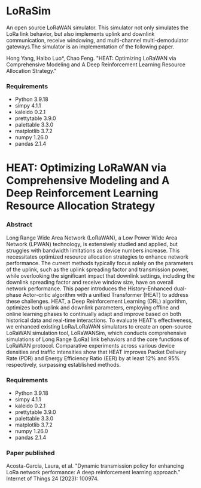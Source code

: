 # LoRaSim

An open source LoRaWAN simulator. This simulator not only simulates the LoRa link behavior, but also implements uplink and downlink communication, receive windowing, and multi-channel multi-demodulator gateways.The simulator is an implementation of the following paper.



Hong Yang, Haibo Luo*, Chao Feng. "HEAT: Optimizing LoRaWAN via Comprehensive Modeling and A Deep Reinforcement Learning Resource Allocation Strategy."



### Requirements

* Python 3.9.18
* simpy 4.1.1
* kaleido 0.2.1
* prettytable 3.9.0
* palettable 3.3.0
* matplotlib 3.7.2
* numpy 1.26.0
* pandas 2.1.4





# HEAT: Optimizing LoRaWAN via Comprehensive Modeling and A Deep Reinforcement Learning Resource Allocation Strategy

### Abstract

Long Range Wide Area Network (LoRaWAN), a Low Power Wide Area Network (LPWAN) technology, is extensively studied and applied, but struggles with bandwidth limitations as device numbers increase. This necessitates optimized resource allocation strategies to enhance network performance. The current methods typically focus solely on the parameters of the uplink, such as the uplink spreading factor and transmission power, while overlooking the significant impact that downlink settings, including the downlink spreading factor and receive window size, have on overall network performance. This paper introduces the History-Enhanced dual-phase Actor-critic algorithm with a unified Transformer (HEAT) to address these challenges. HEAT, a Deep Reinforcement Learning (DRL) algorithm, optimizes both uplink and downlink parameters, employing offline and online learning phases to continually adapt and improve based on both historical data and real-time interactions. To evaluate HEAT's effectiveness, we enhanced existing LoRa/LoRaWAN simulators to create an open-source LoRaWAN simulation tool, LoRaWANSim, which conducts comprehensive simulations of Long Range (LoRa) link behaviors and the core functions of LoRaWAN protocol. Comparative experiments across various device densities and traffic intensities show that HEAT improves Packet Delivery Rate (PDR) and Energy Efficiency Ratio (EER) by at least 12% and 95% respectively, surpassing established methods.



### Requirements

* Python 3.9.18
* simpy 4.1.1
* kaleido 0.2.1
* prettytable 3.9.0
* palettable 3.3.0
* matplotlib 3.7.2
* numpy 1.26.0
* pandas 2.1.4

### Paper published

Acosta-Garcia, Laura, et al. "Dynamic transmission policy for enhancing LoRa network performance: A deep reinforcement learning approach." Internet of Things 24 (2023): 100974.



